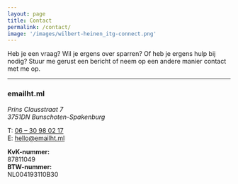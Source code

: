 ```yaml
---
layout: page
title: Contact
permalink: /contact/
image: '/images/wilbert-heinen_itg-connect.png'
---
```


Heb je een vraag? Wil je ergens over sparren? Of heb je ergens hulp bij nodig?
Stuur me gerust een bericht of neem op een andere manier contact met me op.

***

### emailht.ml

<address>
Prins Clausstraat 7<br>
3751DN Bunschoten-Spakenburg
</address>

T: <a href="tel:+31630980217">06 – 30 98 02 17</a><br>
E: <a href="mailto:hello@emailht.ml">hello@emailht.ml</a>

<strong>KvK-nummer:</strong><br>
87811049<br>
<strong>BTW-nummer:</strong><br>
NL004193110B30<br>